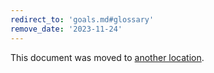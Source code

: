 ```yaml
---
redirect_to: 'goals.md#glossary'
remove_date: '2023-11-24'
---
```


This document was moved to [another location](goals.md#glossary).
